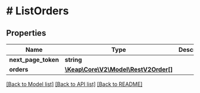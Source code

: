 # # ListOrders

## Properties

Name | Type | Description | Notes
------------ | ------------- | ------------- | -------------
**next_page_token** | **string** |  | [optional]
**orders** | [**\Keap\Core\V2\Model\RestV2Order[]**](RestV2Order.md) |  | [optional]

[[Back to Model list]](../../README.md#models) [[Back to API list]](../../README.md#endpoints) [[Back to README]](../../README.md)
